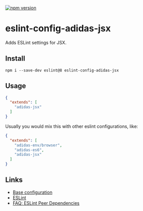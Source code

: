 [![npm version](https://badge.fury.io/js/eslint-config-adidas-jsx.svg)](https://npmjs.com/package/eslint-config-adidas-jsx)

# eslint-config-adidas-jsx

Adds ESLint settings for JSX.

## Install

```
npm i --save-dev eslint@8 eslint-config-adidas-jsx
```

## Usage

```json
{
  "extends": [
    "adidas-jsx"
  ]
}
```

Usually you would mix this with other eslint configurations, like:

```json
{
  "extends": [
    "adidas-env/browser",
    "adidas-es6",
    "adidas-jsx"
  ]
}
```

## Links

- [Base configuration](https://tools.adidas-group.com/bitbucket/projects/BWRNPM/repos/pea-linter-configs/browse/packages/eslint-config-es5)
- [ESLint](https://eslint.org/)
- [FAQ: ESLint Peer Dependencies](../../CHANGELOG.md#ESLint-Peer-Dependencies)
